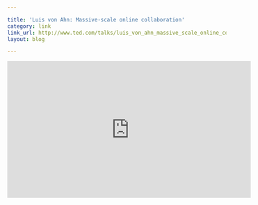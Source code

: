 ```yaml
---

title: 'Luis von Ahn: Massive-scale online collaboration'
category: link
link_url: http://www.ted.com/talks/luis_von_ahn_massive_scale_online_collaboration.html
layout: blog

---
```


<iframe src="http://embed.ted.com/talks/luis_von_ahn_massive_scale_online_collaboration.html" width="560" height="315" frameborder="0" scrolling="no" allowfullscreen="true"> </iframe>
